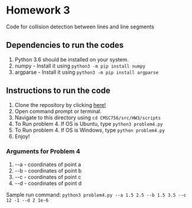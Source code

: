 # Homework 3
Code for collision detection between lines and line segments

  ## Dependencies to run the codes    
  1. Python 3.6 should be installed on your system.
  2. numpy - Install it using `python3 -m pip install numpy`
  3. argparse - Install it using `python3 -m pip install argparse`

  ## Instructions to run the code
  1. Clone the repository by clicking [here!](https://github.com/DrKraig/CMSC756/) 
  2. Open command prompt or terminal.
  3. Navigate to this directory using `cd CMSC756/src/HW3/scripts`
  4. To Run problem 4. If OS is Ubuntu, type `python3 problem4.py`
  5. To Run problem 4. If OS is Windows, type `python problem4.py`
  6. Enjoy!
    
  ### Arguments for Problem 4
  1. --a  - coordinates of point a   
  2. --b  - coordinates of point b
  3. --c  - coordinates of point c
  4. --d  - coordinates of point d
      
  Sample run command:
  `python3 problem4.py --a 1.5 2.5 --b 1.5 3.5 --c 12 -1 --d 2 1e-6`

